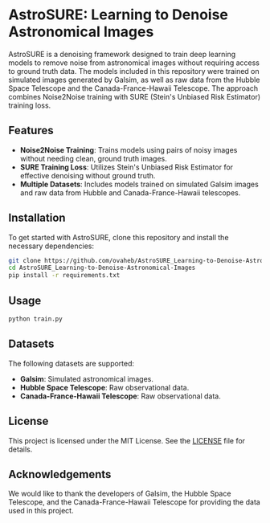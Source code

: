 # AstroSURE: Learning to Denoise Astronomical Images

AstroSURE is a denoising framework designed to train deep learning models to remove noise from astronomical images without requiring access to ground truth data. The models included in this repository were trained on simulated images generated by Galsim, as well as raw data from the Hubble Space Telescope and the Canada-France-Hawaii Telescope. The approach combines Noise2Noise training with SURE (Stein's Unbiased Risk Estimator) training loss.

## Features

- **Noise2Noise Training**: Trains models using pairs of noisy images without needing clean, ground truth images.
- **SURE Training Loss**: Utilizes Stein's Unbiased Risk Estimator for effective denoising without ground truth.
- **Multiple Datasets**: Includes models trained on simulated Galsim images and raw data from Hubble and Canada-France-Hawaii telescopes.

## Installation

To get started with AstroSURE, clone this repository and install the necessary dependencies:

```bash
git clone https://github.com/ovaheb/AstroSURE_Learning-to-Denoise-Astronomical-Images.git
cd AstroSURE_Learning-to-Denoise-Astronomical-Images
pip install -r requirements.txt
```

## Usage

```bash
python train.py
```

## Datasets

The following datasets are supported:

- **Galsim**: Simulated astronomical images.
- **Hubble Space Telescope**: Raw observational data.
- **Canada-France-Hawaii Telescope**: Raw observational data.

## License

This project is licensed under the MIT License. See the [LICENSE](LICENSE) file for details.

## Acknowledgements

We would like to thank the developers of Galsim, the Hubble Space Telescope, and the Canada-France-Hawaii Telescope for providing the data used in this project.
